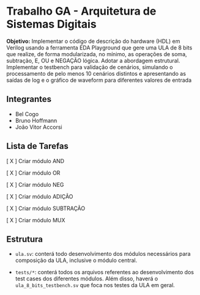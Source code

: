 # Trabalho GA - Arquitetura de Sistemas Digitais

**Objetivo:** Implementar o código de descrição do hardware (HDL) em Verilog usando a ferramenta EDA Playground
que gere uma ULA de 8 bits que realize, de forma modularizada, no mínimo, as operações de soma,
subtração, E, OU e NEGAÇÃO lógica. Adotar a abordagem estrutural. Implementar o testbench para validação de cenários, simulando o processamento de pelo menos 10
cenários distintos e apresentando as saídas de log e o gráfico de waveform para diferentes valores de
entrada

## Integrantes
- Bel Cogo
- Bruno Hoffmann
- João Vitor Accorsi

## Lista de Tarefas

[ X ] Criar módulo AND

[ X ] Criar módulo OR

[ X ] Criar módulo NEG

[ X ] Criar módulo ADIÇÃO

[ X ] Criar módulo SUBTRAÇÃO

[ X ] Criar módulo MUX

## Estrutura

- `ula.sv`: conterá todo desenvolvimento dos módulos necessários para composição da ULA, inclusive o módulo central.

- `tests/*`: conterá todos os arquivos referentes ao desenvolvimento dos test cases dos diferentes módulos. Além disso, haverá o `ula_8_bits_testbench.sv` que foca nos testes da ULA em geral.
